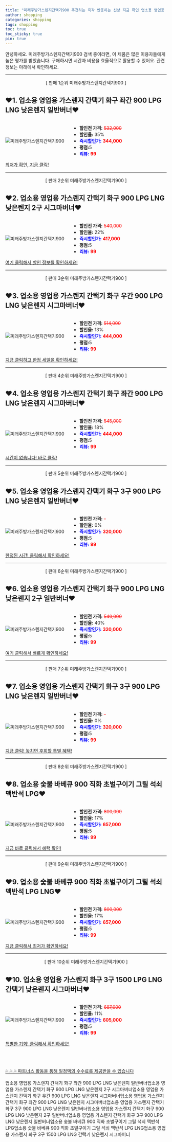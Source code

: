 ```yaml
---
title: "미래주방가스렌지간택기900 추천하는 즉각 반응하는 신상 지금 확인 업소용 영업용 가스렌지 간택기 화구"
author: shopping
categories: shopping
tags: shopping
toc: true
toc_sticky: true
pin: true
---
```

안녕하세요. 미래주방가스렌지간택기900 검색 중이라면, 이 제품은 많은 이용자들에게 높은 평가를 받았습니다. 구매하시면 시간과 비용을 효율적으로 활용할 수 있어요. 관련 정보는 아래에서 확인하세요.

---
<p class="toplist" style="margin: 0 auto; display: block; width: fit-content;">[ 판매 1순위 미래주방가스렌지간택기900 ]</p>

<h2><strong>❤️1. 업소용 영업용 가스렌지 간택기 화구 좌간 900 LPG LNG 낮은렌지 일반버너❤️</strong></h2>

<div style="display: flex; align-items: center;">
    <div style="flex: 0.4;">
        <img src="https://thumbnail10.coupangcdn.com/thumbnails/remote/230x230ex/image/vendor_inventory/7434/6073cfd761dc790bc1de7116caa02706b31b67e5642aed09b419628025da.png" alt="미래주방가스렌지간택기900" style="max-width: 100%;">
    </div>
    <div style="flex: 0.6; margin-left: 10px;">
        <ul>
            <li><strong>할인전 가격:</strong> <del style="color: red;">532,000</del></li>
            <li><strong>할인율:</strong> 35%</li>
            <li><span style='color:blue'><strong>즉시할인가:</strong></span> <span style='color:red'><strong>344,000</strong></span></li>
            <li><strong>평점:</strong>5</li>
            <li><span style='color:blue'><strong>리뷰:</strong></span> <span style='color:red'><strong>99</strong></span></li>
        </ul>
    </div>
</div>
<div class="center">
    <a href="https://William4Davisa.github.io?lptag=AF9450613&subid=githubio&pageKey=7856393945&traceid=V0-153&itemId=21427356436&vendorItemId=88483489219" class="myButton">
        최저가 확인, 지금 클릭!
    </a>
</div>


---
<p class="toplist" style="margin: 0 auto; display: block; width: fit-content;">[ 판매 2순위 미래주방가스렌지간택기900 ]</p>

<h2><strong>❤️2. 업소용 영업용 가스렌지 간택기 화구 900 LPG LNG 낮은렌지 2구 시그마버너❤️</strong></h2>

<div style="display: flex; align-items: center;">
    <div style="flex: 0.4;">
        <img src="https://thumbnail6.coupangcdn.com/thumbnails/remote/230x230ex/image/vendor_inventory/387f/7efba27325f9b69346891b2ea711dbb30a1eafe0183756fb5c7662a68303.png" alt="미래주방가스렌지간택기900" style="max-width: 100%;">
    </div>
    <div style="flex: 0.6; margin-left: 10px;">
        <ul>
            <li><strong>할인전 가격:</strong> <del style="color: red;">540,000</del></li>
            <li><strong>할인율:</strong> 22%</li>
            <li><span style='color:blue'><strong>즉시할인가:</strong></span> <span style='color:red'><strong>417,000</strong></span></li>
            <li><strong>평점:</strong>5</li>
            <li><span style='color:blue'><strong>리뷰:</strong></span> <span style='color:red'><strong>99</strong></span></li>
        </ul>
    </div>
</div>
<div class="center">
    <a href="https://William4Davisa.github.io?lptag=AF9450613&subid=githubio&pageKey=7856373287&traceid=V0-153&itemId=21427275340&vendorItemId=88483375644" class="myButton">
        여기 클릭해서 할인 정보를 확인하세요!
    </a>
</div>


---
<p class="toplist" style="margin: 0 auto; display: block; width: fit-content;">[ 판매 3순위 미래주방가스렌지간택기900 ]</p>

<h2><strong>❤️3. 업소용 영업용 가스렌지 간택기 화구 우간 900 LPG LNG 낮은렌지 시그마버너❤️</strong></h2>

<div style="display: flex; align-items: center;">
    <div style="flex: 0.4;">
        <img src="https://thumbnail7.coupangcdn.com/thumbnails/remote/230x230ex/image/vendor_inventory/bbf4/e7909fed8cab1786ef4e83bb944036b6cb1fc7988b19d8b2916f926b54ee.png" alt="미래주방가스렌지간택기900" style="max-width: 100%;">
    </div>
    <div style="flex: 0.6; margin-left: 10px;">
        <ul>
            <li><strong>할인전 가격:</strong> <del style="color: red;">514,000</del></li>
            <li><strong>할인율:</strong> 13%</li>
            <li><span style='color:blue'><strong>즉시할인가:</strong></span> <span style='color:red'><strong>444,000</strong></span></li>
            <li><strong>평점:</strong>5</li>
            <li><span style='color:blue'><strong>리뷰:</strong></span> <span style='color:red'><strong>99</strong></span></li>
        </ul>
    </div>
</div>
<div class="center">
    <a href="https://William4Davisa.github.io?lptag=AF9450613&subid=githubio&pageKey=7856397846&traceid=V0-153&itemId=21427371709&vendorItemId=88483467806" class="myButton">
        지금 클릭하고 한정 세일을 확인하세요!
    </a>
</div>


---
<p class="toplist" style="margin: 0 auto; display: block; width: fit-content;">[ 판매 4순위 미래주방가스렌지간택기900 ]</p>

<h2><strong>❤️4. 업소용 영업용 가스렌지 간택기 화구 좌간 900 LPG LNG 낮은렌지 시그마버너❤️</strong></h2>

<div style="display: flex; align-items: center;">
    <div style="flex: 0.4;">
        <img src="https://thumbnail10.coupangcdn.com/thumbnails/remote/230x230ex/image/vendor_inventory/d868/019b95ecb43dbca5adf9701fea34fedc098a7c3ded9ba45fa0fcd393bfc2.png" alt="미래주방가스렌지간택기900" style="max-width: 100%;">
    </div>
    <div style="flex: 0.6; margin-left: 10px;">
        <ul>
            <li><strong>할인전 가격:</strong> <del style="color: red;">545,000</del></li>
            <li><strong>할인율:</strong> 18%</li>
            <li><span style='color:blue'><strong>즉시할인가:</strong></span> <span style='color:red'><strong>444,000</strong></span></li>
            <li><strong>평점:</strong>5</li>
            <li><span style='color:blue'><strong>리뷰:</strong></span> <span style='color:red'><strong>99</strong></span></li>
        </ul>
    </div>
</div>
<div class="center">
    <a href="https://William4Davisa.github.io?lptag=AF9450613&subid=githubio&pageKey=7856393945&traceid=V0-153&itemId=21427356433&vendorItemId=88483453188" class="myButton">
        시간이 없습니다! 바로 클릭!
    </a>
</div>


---
<p class="toplist" style="margin: 0 auto; display: block; width: fit-content;">[ 판매 5순위 미래주방가스렌지간택기900 ]</p>

<h2><strong>❤️5. 업소용 영업용 가스렌지 간택기 화구 3구 900 LPG LNG 낮은렌지 일반버너❤️</strong></h2>

<div style="display: flex; align-items: center;">
    <div style="flex: 0.4;">
        <img src="https://thumbnail7.coupangcdn.com/thumbnails/remote/230x230ex/image/vendor_inventory/7251/15e8525fb1c7b7ee545b101fc7b34de2506b93044c6f7d8fe0464bc1a041.png" alt="미래주방가스렌지간택기900" style="max-width: 100%;">
    </div>
    <div style="flex: 0.6; margin-left: 10px;">
        <ul>
            <li><strong>할인전 가격:</strong> <del style="color: red;">-</del></li>
            <li><strong>할인율:</strong> 0%</li>
            <li><span style='color:blue'><strong>즉시할인가:</strong></span> <span style='color:red'><strong>320,000</strong></span></li>
            <li><strong>평점:</strong>5</li>
            <li><span style='color:blue'><strong>리뷰:</strong></span> <span style='color:red'><strong>99</strong></span></li>
        </ul>
    </div>
</div>
<div class="center">
    <a href="https://William4Davisa.github.io?lptag=AF9450613&subid=githubio&pageKey=7856386950&traceid=V0-153&itemId=21427327891&vendorItemId=88483426433" class="myButton">
        한정된 시간! 클릭해서 확인하세요!
    </a>
</div>


---
<p class="toplist" style="margin: 0 auto; display: block; width: fit-content;">[ 판매 6순위 미래주방가스렌지간택기900 ]</p>

<h2><strong>❤️6. 업소용 영업용 가스렌지 간택기 화구 900 LPG LNG 낮은렌지 2구 일반버너❤️</strong></h2>

<div style="display: flex; align-items: center;">
    <div style="flex: 0.4;">
        <img src="https://thumbnail6.coupangcdn.com/thumbnails/remote/230x230ex/image/vendor_inventory/387f/7efba27325f9b69346891b2ea711dbb30a1eafe0183756fb5c7662a68303.png" alt="미래주방가스렌지간택기900" style="max-width: 100%;">
    </div>
    <div style="flex: 0.6; margin-left: 10px;">
        <ul>
            <li><strong>할인전 가격:</strong> <del style="color: red;">540,000</del></li>
            <li><strong>할인율:</strong> 40%</li>
            <li><span style='color:blue'><strong>즉시할인가:</strong></span> <span style='color:red'><strong>320,000</strong></span></li>
            <li><strong>평점:</strong>5</li>
            <li><span style='color:blue'><strong>리뷰:</strong></span> <span style='color:red'><strong>99</strong></span></li>
        </ul>
    </div>
</div>
<div class="center">
    <a href="https://William4Davisa.github.io?lptag=AF9450613&subid=githubio&pageKey=7856373287&traceid=V0-153&itemId=21427275351&vendorItemId=88483375657" class="myButton">
        여기 클릭해서 빠르게 확인하세요!
    </a>
</div>


---
<p class="toplist" style="margin: 0 auto; display: block; width: fit-content;">[ 판매 7순위 미래주방가스렌지간택기900 ]</p>

<h2><strong>❤️7. 업소용 영업용 가스렌지 간택기 화구 3구 900 LPG LNG 낮은렌지 일반버너❤️</strong></h2>

<div style="display: flex; align-items: center;">
    <div style="flex: 0.4;">
        <img src="https://thumbnail7.coupangcdn.com/thumbnails/remote/230x230ex/image/vendor_inventory/7251/15e8525fb1c7b7ee545b101fc7b34de2506b93044c6f7d8fe0464bc1a041.png" alt="미래주방가스렌지간택기900" style="max-width: 100%;">
    </div>
    <div style="flex: 0.6; margin-left: 10px;">
        <ul>
            <li><strong>할인전 가격:</strong> <del style="color: red;">-</del></li>
            <li><strong>할인율:</strong> 0%</li>
            <li><span style='color:blue'><strong>즉시할인가:</strong></span> <span style='color:red'><strong>320,000</strong></span></li>
            <li><strong>평점:</strong>5</li>
            <li><span style='color:blue'><strong>리뷰:</strong></span> <span style='color:red'><strong>99</strong></span></li>
        </ul>
    </div>
</div>
<div class="center">
    <a href="https://William4Davisa.github.io?lptag=AF9450613&subid=githubio&pageKey=7856386950&traceid=V0-153&itemId=21427327901&vendorItemId=88483426458" class="myButton">
        지금 클릭! 놓치면 후회할 특별 혜택!
    </a>
</div>


---
<p class="toplist" style="margin: 0 auto; display: block; width: fit-content;">[ 판매 8순위 미래주방가스렌지간택기900 ]</p>

<h2><strong>❤️8. 업소용 숯불 바베큐 900 직화 초벌구이기 그릴 석쇠 맥반석 LPG❤️</strong></h2>

<div style="display: flex; align-items: center;">
    <div style="flex: 0.4;">
        <img src="https://thumbnail7.coupangcdn.com/thumbnails/remote/230x230ex/image/vendor_inventory/8656/eb7cc2eee77d981f633f1665d2d3dadad579b26de40a4c96d740dc76111c.png" alt="미래주방가스렌지간택기900" style="max-width: 100%;">
    </div>
    <div style="flex: 0.6; margin-left: 10px;">
        <ul>
            <li><strong>할인전 가격:</strong> <del style="color: red;">800,000</del></li>
            <li><strong>할인율:</strong> 17%</li>
            <li><span style='color:blue'><strong>즉시할인가:</strong></span> <span style='color:red'><strong>657,000</strong></span></li>
            <li><strong>평점:</strong>5</li>
            <li><span style='color:blue'><strong>리뷰:</strong></span> <span style='color:red'><strong>99</strong></span></li>
        </ul>
    </div>
</div>
<div class="center">
    <a href="https://William4Davisa.github.io?lptag=AF9450613&subid=githubio&pageKey=8017272023&traceid=V0-153&itemId=22392962320&vendorItemId=89437902103" class="myButton">
        지금 바로 클릭해서 혜택 확인!
    </a>
</div>


---
<p class="toplist" style="margin: 0 auto; display: block; width: fit-content;">[ 판매 9순위 미래주방가스렌지간택기900 ]</p>

<h2><strong>❤️9. 업소용 숯불 바베큐 900 직화 초벌구이기 그릴 석쇠 맥반석 LPG LNG❤️</strong></h2>

<div style="display: flex; align-items: center;">
    <div style="flex: 0.4;">
        <img src="https://thumbnail7.coupangcdn.com/thumbnails/remote/230x230ex/image/vendor_inventory/8656/eb7cc2eee77d981f633f1665d2d3dadad579b26de40a4c96d740dc76111c.png" alt="미래주방가스렌지간택기900" style="max-width: 100%;">
    </div>
    <div style="flex: 0.6; margin-left: 10px;">
        <ul>
            <li><strong>할인전 가격:</strong> <del style="color: red;">800,000</del></li>
            <li><strong>할인율:</strong> 17%</li>
            <li><span style='color:blue'><strong>즉시할인가:</strong></span> <span style='color:red'><strong>657,000</strong></span></li>
            <li><strong>평점:</strong>5</li>
            <li><span style='color:blue'><strong>리뷰:</strong></span> <span style='color:red'><strong>99</strong></span></li>
        </ul>
    </div>
</div>
<div class="center">
    <a href="https://William4Davisa.github.io?lptag=AF9450613&subid=githubio&pageKey=8017272023&traceid=V0-153&itemId=22392962323&vendorItemId=89437902120" class="myButton">
        지금 클릭해서 최저가 확인하세요!
    </a>
</div>


---
<p class="toplist" style="margin: 0 auto; display: block; width: fit-content;">[ 판매 10순위 미래주방가스렌지간택기900 ]</p>

<h2><strong>❤️10. 업소용 영업용 가스렌지 화구 3구 1500 LPG LNG 간택기 낮은렌지 시그마버너❤️</strong></h2>

<div style="display: flex; align-items: center;">
    <div style="flex: 0.4;">
        <img src="https://thumbnail10.coupangcdn.com/thumbnails/remote/230x230ex/image/vendor_inventory/24fa/cfbd4324016ec6fb37af3da5e01c829fab28fa01544e6fb2dd040f525664.png" alt="미래주방가스렌지간택기900" style="max-width: 100%;">
    </div>
    <div style="flex: 0.6; margin-left: 10px;">
        <ul>
            <li><strong>할인전 가격:</strong> <del style="color: red;">687,000</del></li>
            <li><strong>할인율:</strong> 11%</li>
            <li><span style='color:blue'><strong>즉시할인가:</strong></span> <span style='color:red'><strong>605,000</strong></span></li>
            <li><strong>평점:</strong>5</li>
            <li><span style='color:blue'><strong>리뷰:</strong></span> <span style='color:red'><strong>99</strong></span></li>
        </ul>
    </div>
</div>
<div class="center">
    <a href="https://William4Davisa.github.io?lptag=AF9450613&subid=githubio&pageKey=7857860983&traceid=V0-153&itemId=21435914123&vendorItemId=88490628306" class="myButton">
        특별한 기회! 클릭해서 확인하세요!
    </a>
</div>

<br><br><br>[💦 💦 💦 파트너스 활동을 통해 일정액의 수수료를 제공받을 수 있습니다](https://link.coupang.com/a/bcpT2c)<br><br>업소용 영업용 가스렌지 간택기 화구 좌간 900 LPG LNG 낮은렌지 일반버너업소용 영업용 가스렌지 간택기 화구 900 LPG LNG 낮은렌지 2구 시그마버너업소용 영업용 가스렌지 간택기 화구 우간 900 LPG LNG 낮은렌지 시그마버너업소용 영업용 가스렌지 간택기 화구 좌간 900 LPG LNG 낮은렌지 시그마버너업소용 영업용 가스렌지 간택기 화구 3구 900 LPG LNG 낮은렌지 일반버너업소용 영업용 가스렌지 간택기 화구 900 LPG LNG 낮은렌지 2구 일반버너업소용 영업용 가스렌지 간택기 화구 3구 900 LPG LNG 낮은렌지 일반버너업소용 숯불 바베큐 900 직화 초벌구이기 그릴 석쇠 맥반석 LPG업소용 숯불 바베큐 900 직화 초벌구이기 그릴 석쇠 맥반석 LPG LNG업소용 영업용 가스렌지 화구 3구 1500 LPG LNG 간택기 낮은렌지 시그마버너